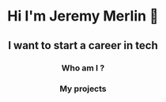 <h1 align="center">Hi I'm Jeremy Merlin 👋</h1> 
<h2 align="center"> I want to start a career in tech</h2>

<h3 align="center">Who am I ?</h3>
<h3 align="center">My projects</h3>
<!--
**Klnder/Klnder** is a ✨ _special_ ✨ repository because its `README.md` (this file) appears on your GitHub profile.

Here are some ideas to get you started:

- 🔭 I’m currently working on ...
- 🌱 I’m currently learning ...
- 👯 I’m looking to collaborate on ...
- 🤔 I’m looking for help with ...
- 💬 Ask me about ...
- 📫 How to reach me: ...
- 😄 Pronouns: ...
- ⚡ Fun fact: ...
-->

